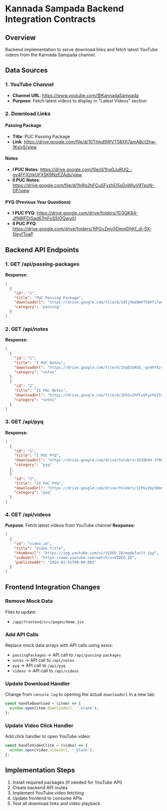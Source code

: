 # Kannada Sampada Backend Integration Contracts

## Overview
Backend implementation to serve download links and fetch latest YouTube videos from the Kannada Sampada channel.

## Data Sources

### 1. YouTube Channel
- **Channel URL**: https://www.youtube.com/@KannadaSampada
- **Purpose**: Fetch latest videos to display in "Latest Videos" section

### 2. Download Links

#### Passing Package
- **Title**: PUC Passing Package
- **Link**: https://drive.google.com/file/d/10Tjhkd9WVT58Xfi7amABct2hw-1Ksjy5/view

#### Notes
- **I PUC Notes**: https://drive.google.com/file/d/1hq0JuRUQ_-gv4FFXztkUFXSK9NzEZAds/view
- **II PUC Notes**: https://drive.google.com/file/d/1h9Is2hFCuSFyzhEI5sDoWluV9TpoN-DF/view

#### PYQ (Previous Year Questions)
- **I PUC PYQ**: https://drive.google.com/drive/folders/1D3QK84-JfN8IFDjSad67mFoSSIOQwuiU
- **II PUC PYQ**: https://drive.google.com/drive/folders/1tPGvZmy5DmnlDhKf_dl-SX-5IeyfToaP

## Backend API Endpoints

### 1. GET /api/passing-packages
**Response:**
```json
[
  {
    "id": "1",
    "title": "PUC Passing Package",
    "downloadUrl": "https://drive.google.com/file/d/10Tjhkd9WVT58Xfi7amABct2hw-1Ksjy5/view",
    "category": "passing"
  }
]
```

### 2. GET /api/notes
**Response:**
```json
[
  {
    "id": "1",
    "title": "I PUC Notes",
    "downloadUrl": "https://drive.google.com/file/d/1hq0JuRUQ_-gv4FFXztkUFXSK9NzEZAds/view",
    "category": "notes"
  },
  {
    "id": "2",
    "title": "II PUC Notes",
    "downloadUrl": "https://drive.google.com/file/d/1h9Is2hFCuSFyzhEI5sDoWluV9TpoN-DF/view",
    "category": "notes"
  }
]
```

### 3. GET /api/pyq
**Response:**
```json
[
  {
    "id": "1",
    "title": "I PUC PYQ",
    "downloadUrl": "https://drive.google.com/drive/folders/1D3QK84-JfN8IFDjSad67mFoSSIOQwuiU",
    "category": "pyq"
  },
  {
    "id": "2",
    "title": "II PUC PYQ",
    "downloadUrl": "https://drive.google.com/drive/folders/1tPGvZmy5DmnlDhKf_dl-SX-5IeyfToaP",
    "category": "pyq"
  }
]
```

### 4. GET /api/videos
**Purpose**: Fetch latest videos from YouTube channel
**Response:**
```json
[
  {
    "id": "video_id",
    "title": "Video Title",
    "thumbnail": "https://img.youtube.com/vi/VIDEO_ID/mqdefault.jpg",
    "videoUrl": "https://www.youtube.com/watch?v=VIDEO_ID",
    "publishedAt": "2024-01-01T00:00:00Z"
  }
]
```

## Frontend Integration Changes

### Remove Mock Data
Files to update:
- `/app/frontend/src/pages/Home.jsx`

### Add API Calls
Replace mock data arrays with API calls using axios:
- `passingPackages` → API call to `/api/passing-packages`
- `notes` → API call to `/api/notes`
- `pyq` → API call to `/api/pyq`
- `videos` → API call to `/api/videos`

### Update Download Handler
Change from `console.log` to opening the actual `downloadUrl` in a new tab:
```javascript
const handleDownload = (item) => {
  window.open(item.downloadUrl, '_blank');
};
```

### Update Video Click Handler
Add click handler to open YouTube video:
```javascript
const handleVideoClick = (video) => {
  window.open(video.videoUrl, '_blank');
};
```

## Implementation Steps
1. Install required packages (if needed for YouTube API)
2. Create backend API routes
3. Implement YouTube video fetching
4. Update frontend to consume APIs
5. Test all download links and video playback

